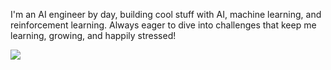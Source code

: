 I'm an AI engineer by day, building cool stuff with AI, machine learning, and reinforcement learning. Always eager to dive into challenges that keep me learning, growing, and happily stressed!


![](https://komarev.com/ghpvc/?username=Arunprakaash)
